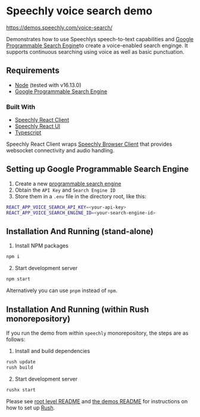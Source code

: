 # Speechly voice search demo

https://demos.speechly.com/voice-search/

Demonstrates how to use Speechlys speech-to-text capabilities and [Google Programmable Search Engine](https://programmablesearchengine.google.com/)to create a voice-enabled search enginge. It supports continuous searching using voice as well as basic punctuation.

## Requirements

* [Node](https://nodejs.org/) (tested with v16.13.0)
* [Google Programmable Search Engine](https://programmablesearchengine.google.com/)

### Built With

* [Speechly React Client](https://www.npmjs.com/package/@speechly/react-client)
* [Speechly React UI](https://www.npmjs.com/package/@speechly/react-ui)
* [Typescript](https://www.typescriptlang.org/)

Speechly React Client wraps [Speechly Browser Client](https://www.npmjs.com/package/@speechly/react-voice-forms/browser-client) that provides websocket connectivity and audio handling.

## Setting up Google Programmable Search Engine

1. Create a new [programmable search engine](https://programmablesearchengine.google.com/)
1. Obtain the `API Key` and `Search Engine ID`
1. Store them in a `.env` file in the directory root, like this:

```bash
REACT_APP_VOICE_SEARCH_API_KEY=<your-api-key>
REACT_APP_VOICE_SEARCH_ENGINE_ID=<your-search-engine-id>
```

## Installation And Running (stand-alone)

1. Install NPM packages

```bash
npm i
```

2. Start development server

```bash
npm start
```

Alternatively you can use `pnpm` instead of `npm`.

## Installation And Running (within Rush monorepository)

If you run the demo from within `speechly` monorepository, the steps are as follows:

1. Install and build dependencies

```bash
rush update
rush build
```

2. Start development server

```bash
rushx start
```

Please see [root level README](../../README.md#how-to-use-this-repository) and [the demos README](../README.md)
for instructions on how to set up [Rush](https://rushjs.io/).
